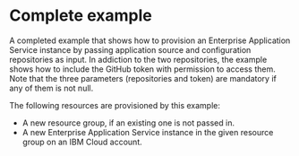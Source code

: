 # Complete example

A completed example that shows how to provision an Enterprise Application Service instance by passing application source and configuration repositories as input.
In addiction to the two repositories, the example shows how to include the GitHub token with permission to access them.
Note that the three parameters (repositories and token) are mandatory if any of them is not null.

The following resources are provisioned by this example:
 - A new resource group, if an existing one is not passed in.
 - A new Enterprise Application Service instance in the given resource group on an IBM Cloud account.
